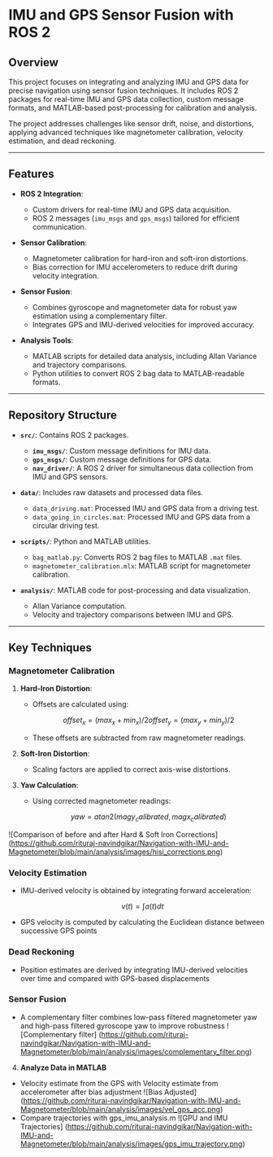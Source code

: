 # IMU and GPS Sensor Fusion with ROS 2

## Overview

This project focuses on integrating and analyzing IMU and GPS data for precise navigation using sensor fusion techniques. It includes ROS 2 packages for real-time IMU and GPS data collection, custom message formats, and MATLAB-based post-processing for calibration and analysis.

The project addresses challenges like sensor drift, noise, and distortions, applying advanced techniques like magnetometer calibration, velocity estimation, and dead reckoning.

---

## Features

- **ROS 2 Integration**: 
  - Custom drivers for real-time IMU and GPS data acquisition.
  - ROS 2 messages (`imu_msgs` and `gps_msgs`) tailored for efficient communication.

- **Sensor Calibration**:
  - Magnetometer calibration for hard-iron and soft-iron distortions.
  - Bias correction for IMU accelerometers to reduce drift during velocity integration.

- **Sensor Fusion**:
  - Combines gyroscope and magnetometer data for robust yaw estimation using a complementary filter.
  - Integrates GPS and IMU-derived velocities for improved accuracy.

- **Analysis Tools**:
  - MATLAB scripts for detailed data analysis, including Allan Variance and trajectory comparisons.
  - Python utilities to convert ROS 2 bag data to MATLAB-readable formats.

---

## Repository Structure

- **`src/`**: Contains ROS 2 packages.
  - **`imu_msgs/`**: Custom message definitions for IMU data.
  - **`gps_msgs/`**: Custom message definitions for GPS data.
  - **`nav_driver/`**: A ROS 2 driver for simultaneous data collection from IMU and GPS sensors.

- **`data/`**: Includes raw datasets and processed data files.
  - `data_driving.mat`: Processed IMU and GPS data from a driving test.
  - `data_going_in_circles.mat`: Processed IMU and GPS data from a circular driving test.

- **`scripts/`**: Python and MATLAB utilities.
  - `bag_matlab.py`: Converts ROS 2 bag files to MATLAB `.mat` files.
  - `magnetometer_calibration.mlx`: MATLAB script for magnetometer calibration.

- **`analysis/`**: MATLAB code for post-processing and data visualization.
  - Allan Variance computation.
  - Velocity and trajectory comparisons between IMU and GPS.

---

## Key Techniques

### Magnetometer Calibration
1. **Hard-Iron Distortion**:
   - Offsets are calculated using:
     ```math
     offset_x = (max_x + min_x) / 2
     offset_y = (max_y + min_y) / 2
     ```
   - These offsets are subtracted from raw magnetometer readings.

2. **Soft-Iron Distortion**:
   - Scaling factors are applied to correct axis-wise distortions.

3. **Yaw Calculation**:
   - Using corrected magnetometer readings:
     ```math
     yaw = atan2(magy_calibrated, magx_calibrated)
     ```
![Comparison of before and after Hard & Soft Iron Corrections] (https://github.com/rituraj-navindgikar/Navigation-with-IMU-and-Magnetometer/blob/main/analysis/images/hisi_corrections.png)

### Velocity Estimation
- IMU-derived velocity is obtained by integrating forward acceleration:
  ```math
  v(t) = ∫ a(t) dt
  ```
- GPS velocity is computed by calculating the Euclidean distance between successive GPS points

### Dead Reckoning
- Position estimates are derived by integrating IMU-derived velocities over time and compared with GPS-based displacements

### Sensor Fusion
- A complementary filter combines low-pass filtered magnetometer yaw and high-pass filtered gyroscope yaw to improve robustness
![Complementary filter] (https://github.com/rituraj-navindgikar/Navigation-with-IMU-and-Magnetometer/blob/main/analysis/images/complementary_filter.png)

4. **Analyze Data in MATLAB**
- Velocity estimate from the GPS with Velocity estimate from accelerometer after bias adjustment
![Bias Adjusted] (https://github.com/rituraj-navindgikar/Navigation-with-IMU-and-Magnetometer/blob/main/analysis/images/vel_gps_acc.png)
- Compare trajectories with gps_imu_analysis.m
![GPU and IMU Trajectories] (https://github.com/rituraj-navindgikar/Navigation-with-IMU-and-Magnetometer/blob/main/analysis/images/gps_imu_trajectory.png)


